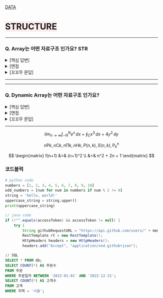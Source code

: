 
[DATA](b15160a2-adf6-43cc-98ea-4fb92e166f29)


# <span style="background-color: #FDEBEC">STRUCTURE</span>


---


### Q. Array는 어떤 자료구조 인가요? STR


<details>
  <summary>[핵심 답변]</summary>


Array는 연관된 data를 **메모리상에 연속적이며 순차적**으로 **미리 할당된 크기**만큼 저장하는 자료구조 입니다.



  </details>


<details>
  <summary>[면접 </summary>


> 💡 Array에 관한 질문을 할 때에는 매우 높은 확률로 Linked List에 대한 질문도 나오게 됩니다. 따라서 Array의 다양한 특징 중에서 Linked List와 비교가 되는 특성들을 위주로 대답을 하게 되면 편하게 풀어나갈 수 있습니다!   
> Array와 Linked List의 가장 큰 차이점은 메모리에 저장되는 방식과 이에 따른 operation의 연산 속도(time complexity) 입니다. 이를 유념해서 공부해 가시면 좋은 답변을 하실 수 있습니다. 


### Array의 특징

- 고정된 저장 공간(fixed-size)
- 순차적인 데이터 저장(order)

Array의 장점은 lookup과 append가 빠르다는 것입니다. 따라서 조회를 자주 해야되는 작업에서는 Array 자료구조를 많이 씁니다.


Array의 단점은 fixed-size 특성상 선언시에 Array의 크기를 미리 정해야 된다는 것입니다. 이는 메모리 낭비나 추가적인 overhead가 발생할 수 있습니다.


### 시간복잡도


|              | Array  |
| ------------ | ------ |
| access       | $O(1)$ |
| append       | $O(1)$ |
| 마지막 원소delete | $O(1)$ |
| insertion    | $O(n)$ |
| deletion     | $O(n)$ |
| search       | $O(n)$ |



  </details>


<details>
  <summary>[꼬꼬무 문답]</summary>


Q) 미리 예상한 것보다 더 많은 수의 data를 저장하느라 Array의 size를 넘어서게 됐습니다. 이 때, 어떻게 해결할 수 있을까요?


	**[핵심 답변]**


	 기존의 size보다 더 큰 Array를 선언하여 데이터를 옮겨 할당합니다. 모든 데이터를 옮겼다면 기존 Array는 메모리에서 삭제하면 됩니다. 이런식으로 동적으로 배열의 크기를 조절하는 자료구조를 Dynamic array라고 합니다.


	 또 다른 방법으로는, size를 예측하기 쉽지 않다면 Array대신 Linked list를 사용함으로써 데이터가 추가될 때마다 메모리공간을 할당받는 방식을 사용하면 됩니다.



  </details>


---


---


### Q. Dynamic Array는 어떤 자료구조 인가요?


<details>
  <summary>[핵심 답변]</summary>


Array의 경우 size가 고정되었기 때문에 선언시에 설정한 size보다 많은 갯수의 data가 추가되면 저장할 수 없습니다. 이에 반해 Dynamic Array는 저장공간이 가득 차게 되면 resize를 하여 유동적으로 size를 조절하여 데이터를 저장하는 자료구조 입니다.



  </details>


<details>
  <summary>[면접 </summary>


> 💡 Array의 특징중에 fixed-size의 한계점을 보완하고자 고안된 자료구조인 Dynamic Array에 대해서 면접을 위해 깊게 공부하실 내용은 크게 두 가지 입니다.  
> 1. resize를 하는 방식  
> 2. 데이터 추가(append)할 때의 시간복잡도


### Dynamic Array


![](https://raw.githubusercontent.com/encoreKwang/PullRequestTest/master/categoryNameTEST2/imgs/CS%20%EC%A0%95%EB%A6%AC%20(1)_20230519-09%3A30%3A40_1.png)


Dynamic Array는 size를 자동적으로 resizing을 하는 Array입니다. 기존에 고정된 size를 가진 Static Array의 한계점을 보안하고자 고안되었습니다. Dynamic Array는 data를 계속 추가하다가 기존에 할당된 memory를 초과하게 되면, size를 늘린 배열을 선언하고 그곳으로 모든 데이터를 옮김으로써 늘어난 크기의 size를 가진 배열이 됩니다. 이를 resize라고 합니다. 이로써 새로운 data를 저장할 수 있게 됩니다. 따라서 Dynamic Array는 size를 미리 고민할 필요없다는 장점이 있습니다.


 resizing 을 하는 방법은 여러 가지가 있는데, 대표적으로 기존 Array size의 2배 size를 할당하는 doubling이 있습니다. 


### Doubling


resize의 대표적인 방법으로는 Doubling이 있습니다. 데이터를 추가(append $O(1)$) 하다가 메모리를 초과하게 되면 기존 배열의size보다 두배 큰 배열을 선언하고 데이터를 일일이 옮기는(n개의 데이터를 일일이 옮겨야 하므로 $O(n)$ ) 방법입니다. 


![](https://raw.githubusercontent.com/encoreKwang/PullRequestTest/master/categoryNameTEST2/imgs/CS%20%EC%A0%95%EB%A6%AC%20(1)_20230519-09%3A30%3A40_2.png)


### 분할상환 시간복잡도 Amortized time complexity


Dynamic array에 데이터를 추가할 때마다 $O(1)$의 시간이 걸리게 됩니다. → 추가를 하다가 미리 선언된 size를 넘어서는 순간에 resize를 하게 됩니다. → 이 때는 일일이 데이터를 모두 옮겨야 되기 때문에 이 때만큼은$O(n)$의 시간이 걸리게 됩니다. 


그렇다면 결과적으로 append의 시간복잡도는 $O(1)$일까요 아니면 $O(n)$일까요?


append의 총 과정을 살펴보면 데이터를 마지막 인덱스에 추가하는($O(1)$)작업이 대다수이고, size를 넘어설 때는 size를 두 배 늘리고 데이터를 일일이 옮기는 과정 (resize $O(n)$)이 아주 가끔 발생합니다. 결론부터 말하자면 append의 전체적인 시간복잡도는 $O(1)$입니다. 좀 더 정확히 말하면 **amortized** $O(1)$이라고 부릅니다.


쉽게 설명하자면 가끔 발생하는 O(n)의 resize하는 시간을, 자주 발생하는 O(1)의 작업들이 분담해서 나눠 가짐으로써 전체적으로 O(1)의 시간이 걸린다고 생각하시면 됩니다.



  </details>


<details>
  <summary>[꼬꼬무 문답]</summary>


Q) Dynamic Array를 Linked list와 비교하여 장단점을 설명해 주세요.


	**[핵심 답변]**


	Linked List와 비교했을 때, Dynamic Array의 장점은

	- 데이터 접근과 할당이 $O(1)$로 굉장히 빠릅니다. 이는 index 접근하는 방법이 산술적인 연산 [배열 첫 data의 주소값] + [offset]으로 이루어져 있긴 때문입니다. (randam access)
	- Dynamic Array의 맨 뒤에 데이터를 추가하거나 삭제하는 것이 상대적으로 빠릅니다.($O(1)$)

	Linked List와 비교했을 때, Dynamic Array의 단점은

	- Dynamic Array의 맨 끝이 아닌 곳에 data를 insert or remove할 때, 느린 편입니다($O(n)$).  느린 이유는 메모리상에서 연속적으로 데이터들이 저장되어 있기 때문에, 데이터를 추가 삭제할 때 뒤에 있는 data들을 모두 한칸씩 shift 해야되기 때문입니다.
	- resize를 해야할 때, 예상치 못하게 현저히 낮은 performance가 발생합니다.
	- resize에 시간이 많이 걸리므로 필요한 것 이상 memory공간을 할당받습니다. 따라서 사용하지 않고 있는 낭비되는 메모리공간이 발생합니다.


  </details>


---


$$
lim_{n \to \infty} \int_{-N}^{N} e^x\, dx + \oint_{C} x^3\, dx + 4y^2\, dy
$$


$$
{n}\mathrm{P}{k} ,{n}\mathrm{C}{k} , {n}\mathrm{\Pi}{k},{n}\mathrm{H}{k}, P(n,k), S(n,k),\mathrm{P}_{k}^{n}
$$


$$
\begin{matrix}
f(n+1) &=& (n+1)^2 \\ &=& n^2 + 2n + 1
\end{matrix}
$$


### 코드블럭


```python
# python code
numbers = [1, 2, 3, 4, 5, 6, 7, 8, 9, 10]
odd_numbers = [num for num in numbers if num % 2 != 0]
string = 'hello, world!'
uppercase_string = string.upper()
print(uppercase_string)
```


```java
// java code
if (!"".equals(accessToken) && accessToken != null) {
    try {
        String githubRequestURL = "https://api.github.com/users/" + member.getGithubId() + "/repos";
        RestTemplate rt = new RestTemplate();
        HttpHeaders headers = new HttpHeaders();
        headers.add("Accept", "application/vnd.github+json");

```


```sql
// SQL
SELECT * FROM db;
SELECT COUNT(*) AS 주문수
FROM 주문
WHERE 주문일자 BETWEEN '2022-01-01' AND '2022-12-31';
SELECT COUNT(*) AS 고객수
FROM 고객
WHERE 지역 = '서울';
```

